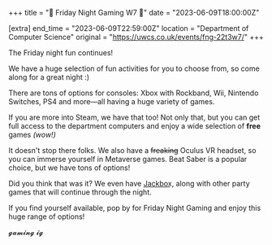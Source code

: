 +++
title = "🎯 Friday Night Gaming W7 🎯"
date = "2023-06-09T18:00:00Z"

[extra]
end_time = "2023-06-09T22:59:00Z"
location = "Department of Computer Science"
original = "https://uwcs.co.uk/events/fng-22t3w7/"
+++

The Friday night fun continues!

We have a huge selection of fun activities for you to choose from, so come along for a great night :)

There are tons of options for consoles: Xbox with Rockband, Wii, Nintendo Switches, PS4 and more—all having a huge variety of games.

If you are more into Steam, we have that too! Not only that, but you can get full access to the department computers and enjoy a wide selection of **free** games *(wow!)*

It doesn't stop there folks. We also have a ~~freaking~~ Oculus VR headset, so you can immerse yourself in Metaverse games. Beat Saber is a popular choice, but we have tons of options!

Did you think that was it? We even have J͟a͟c͟k͟b͟o͟x͟, along with other party games that will continue through the night. 

If you find yourself available, pop by for Friday Night Gaming and enjoy this huge range of options!

𝓰𝓪𝓶𝓲𝓷𝓰 𝓲𝓰
